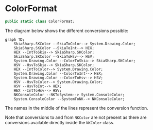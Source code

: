 ﻿# ColorFormat

```C#
public static class ColorFormat;
```

The diagram below shows the different conversions possible:

```Mermaid
graph TD;
    SkiaSharp.SKColor --SkiaToColor--> System.Drawing.Color;
    SkiaSharp.SKColor --SkiaToInt--> HEX;
    HEX --IntToSkia--> SkiaSharp.SKColor;
    SkiaSharp.SKColor --SkiaToHsv--> HSV;
    System.Drawing.Color --ColorToSkia--> SkiaSharp.SKColor;
    HSV --HsvToSkia--> SkiaSharp.SKColor;
    HEX --IntToColor--> System.Drawing.Color;
    System.Drawing.Color --ColorToInt--> HEX;
    System.Drawing.Color --ColorToHsv--> HSV;
    HSV --HsvToColor--> System.Drawing.Color;
    HSV --HsvToInt--> HEX;
    HEX --IntToHsv--> HSV;
    NKConsoleColor --NKToSystem--> System.ConsoleColor;
    System.ConsoleColor --SystemToNK--> NKConsoleColor;
```

The names in the middle of the lines represent the conversion function.

Note that conversions to and from `NKColor` are not present as there
are conversions available directly inside the `NKColor` class. 